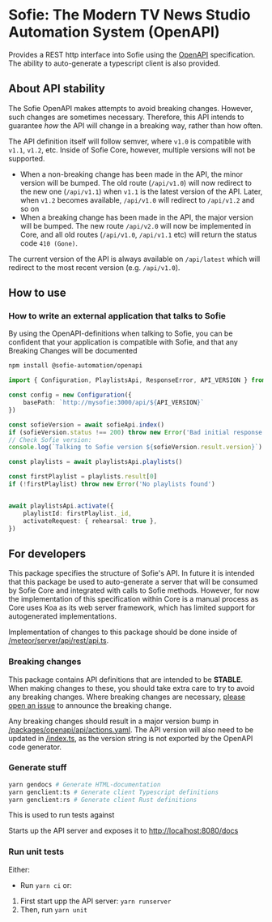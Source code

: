 # Sofie: The Modern TV News Studio Automation System (OpenAPI)

Provides a REST http interface into Sofie using the [OpenAPI](https://spec.openapis.org/oas/v3.1.0) specification.
The ability to auto-generate a typescript client is also provided.

## About API stability

The Sofie OpenAPI makes attempts to avoid breaking changes. However, such changes are sometimes necessary.
Therefore, this API intends to guarantee _how_ the API will change in a breaking way, rather than how often.

The API definition itself will follow semver, where `v1.0` is compatible with `v1.1`, `v1.2`, etc.
Inside of Sofie Core, however, multiple versions will not be supported.

* When a non-breaking change has been made in the API, the minor version will be bumped.
    The old route (`/api/v1.0`) will now redirect to the new one (`/api/v1.1`) when `v1.1` is the latest version of the API.
    Later, when `v1.2` becomes available, `/api/v1.0` will redirect to `/api/v1.2` and so on
* When a breaking change has been made in the API, the major version will be bumped.
    The new route `/api/v2.0` will now be implemented in Core,
    and all old routes (`/api/v1.0`, `/api/v1.1` etc) will return the status code `410 (Gone)`.

The current version of the API is always available on `/api/latest` which will redirect to the most recent version (e.g. `/api/v1.0`).

## How to use

### How to write an external application that talks to Sofie

By using the OpenAPI-definitions when talking to Sofie, you can be confident that your application is
compatible with Sofie, and that any Breaking Changes will be documented

```bash
npm install @sofie-automation/openapi
```

```typescript
import { Configuration, PlaylistsApi, ResponseError, API_VERSION } from '@sofie-automation/openapi'

const config = new Configuration({
    basePath: `http://mysofie:3000/api/${API_VERSION}`
})

const sofieVersion = await sofieApi.index()
if (sofieVersion.status !== 200) throw new Error('Bad initial response code')
// Check Sofie version:
console.log(`Talking to Sofie version ${sofieVersion.result.version}`)

const playlists = await playlistsApi.playlists()

const firstPlaylist = playlists.result[0]
if (!firstPlaylist) throw new Error('No playlists found')


await playlistsApi.activate({
    playlistId: firstPlaylist._id,
	activateRequest: { rehearsal: true },
}) 
```

## For developers

This package specifies the structure of Sofie's API. In future it is intended that this package be used to auto-generate a server that will be consumed by Sofie Core and integrated with calls to Sofie methods. However, for now the implementation of this specification within Core is a manual process as Core uses Koa as its web server framework, which has limited support for autogenerated implementations.

Implementation of changes to this package should be done inside of [/meteor/server/api/rest/api.ts](../../meteor/server/api/rest/api.ts).

### Breaking changes

This package contains API definitions that are intended to be **STABLE**. When making changes to these, you should take extra care to try to avoid any breaking changes. Where breaking changes are necessary, [please open an issue](https://github.com/nrkno/sofie-core/issues) to announce the breaking change.

Any breaking changes should result in a major version bump in [/packages/openapi/api/actions.yaml](api/actions.yaml). The API version will also need to be updated in [/index.ts](/index.ts), as the version string is not exported by the OpenAPI code generator.

### Generate stuff

```bash
yarn gendocs # Generate HTML-documentation
yarn genclient:ts # Generate client Typescript definitions
yarn genclient:rs # Generate client Rust definitions

```
This is used to run tests against

Starts up the API server and exposes it to [http://localhost:8080/docs](http://localhost:8080/docs)
### Run unit tests
Either:
- Run `yarn ci`
or:
1. First start upp the API server: `yarn runserver`
2. Then, run `yarn unit`



